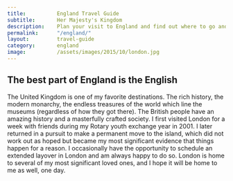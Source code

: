 ```yaml
---
title: 			England Travel Guide
subtitle: 		Her Majesty's Kingdom
description: 	Plan your visit to England and find out where to go and what to do in England. Read about itineraries, activities, places to stay and travel essentials.
permalink: 		"/england/"
layout: 		travel-guide
category: 		england
image: 			/assets/images/2015/10/london.jpg
---
```


## The best part of England is the English

The United Kingdom is one of my favorite destinations. The rich history, the modern monarchy, the endless treasures of the world which line the museums (regardless of how they got there). The British people have an amazing history and a masterfully crafted society. I first visited London for a week with friends during my Rotary youth exchange year in 2001. I later returned in a pursuit to make a permanent move to the island, which did not work out as hoped but became my most significant evidence that things happen for a reason. I occasionally have the opportunity to schedule an extended layover in London and am always happy to do so. London is home to several of my most significant loved ones, and I hope it will be home to me as well, one day.